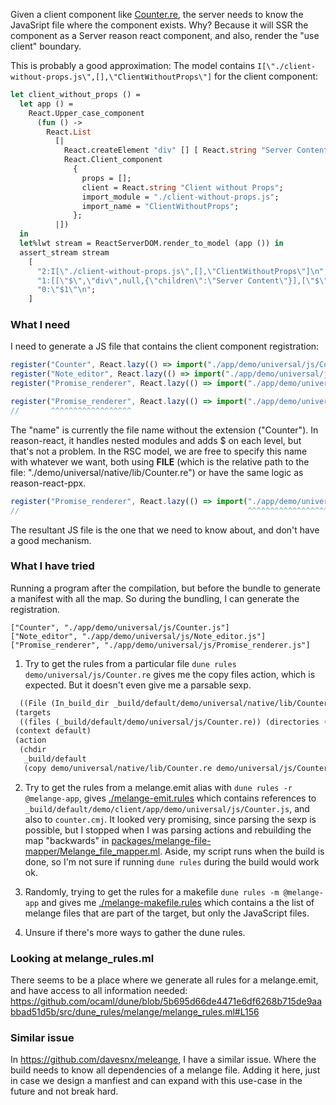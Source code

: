 Given a client component like [Counter.re](./demo/universal/native/lib/Counter.re), the server needs to know the JavaSript file where the component exists. Why? Because it will SSR the component as a Server reason react component, and also, render the "use client" boundary.

This is probably a good approximation: The model contains `I[\"./client-without-props.js\",[],\"ClientWithoutProps\"]` for the client component:

```ocaml
let client_without_props () =
  let app () =
    React.Upper_case_component
      (fun () ->
        React.List
          [|
            React.createElement "div" [] [ React.string "Server Content" ];
            React.Client_component
              {
                props = [];
                client = React.string "Client without Props";
                import_module = "./client-without-props.js";
                import_name = "ClientWithoutProps";
              };
          |])
  in
  let%lwt stream = ReactServerDOM.render_to_model (app ()) in
  assert_stream stream
    [
      "2:I[\"./client-without-props.js\",[],\"ClientWithoutProps\"]\n";
      "1:[[\"$\",\"div\",null,{\"children\":\"Server Content\"}],[\"$\",\"$2\",null,{}]]\n";
      "0:\"$1\"\n";
    ]
```

### What I need

I need to generate a JS file that contains the client component registration:
```js
register("Counter", React.lazy(() => import("./app/demo/universal/js/Counter.js")));
register("Note_editor", React.lazy(() => import("./app/demo/universal/js/Note_editor.js")));
register("Promise_renderer", React.lazy(() => import("./app/demo/universal/js/Promise_renderer.js")));
```

```js
register("Promise_renderer", React.lazy(() => import("./app/demo/universal/js/Promise_renderer.js")));
//       ^^^^^^^^^^^^^^^^^^
```
The "name" is currently the file name without the extension ("Counter"). In reason-react, it handles nested modules and adds $ on each level, but that's not a problem. In the RSC model, we are free to specify this name with whatever we want, both using __FILE__ (which is the relative path to the file: "./demo/universal/native/lib/Counter.re") or have the same logic as reason-react-ppx.

```js
register("Promise_renderer", React.lazy(() => import("./app/demo/universal/js/Promise_renderer.js")));
//                                                   ^^^^^^^^^^^^^^^^^^^^^^^^^^^^^^^^^^^^^^^^^^^^^
```
The resultant JS file is the one that we need to know about, and don't have a good mechanism.


### What I have tried

Running a program after the compilation, but before the bundle to generate a manifest with all the map. So during the bundling, I can generate the registration.

```
["Counter", "./app/demo/universal/js/Counter.js"]
["Note_editor", "./app/demo/universal/js/Note_editor.js"]
["Promise_renderer", "./app/demo/universal/js/Promise_renderer.js"]
```

1) Try to get the rules from a particular file `dune rules demo/universal/js/Counter.re` gives me the copy files action, which is expected. But it doesn't even give me a parsable sexp.
```clojure
  ((File (In_build_dir _build/default/demo/universal/native/lib/Counter.re))))
 (targets
  ((files (_build/default/demo/universal/js/Counter.re)) (directories ())))
 (context default)
 (action
  (chdir
   _build/default
   (copy demo/universal/native/lib/Counter.re demo/universal/js/Counter.re))))
```

2) Try to get the rules from a melange.emit alias with `dune rules -r @melange-app`, gives [./melange-emit.rules](./melange-emit.rules) which contains references to `_build/default/demo/client/app/demo/universal/js/Counter.js`, and also to `counter.cmj`. It looked very promising, since parsing the sexp is possible, but I stopped when I was parsing actions and rebuilding the map "backwards" in [packages/melange-file-mapper/Melange_file_mapper.ml](./packages/melange-file-mapper/Melange_file_mapper.ml).
Aside, my script runs when the build is done, so I'm not sure if running `dune rules` during the build would work ok.

3) Randomly, trying to get the rules for a makefile `dune rules -m @melange-app` and gives me [./melange-makefile.rules](./melange-makefile.rules) which contains a the list of melange files that are part of the target, but only the JavaScript files.

4) Unsure if there's more ways to gather the dune rules.

### Looking at melange_rules.ml

There seems to be a place where we generate all rules for a melange.emit, and have access to all information needed: https://github.com/ocaml/dune/blob/5b695d66de4471e6df6268b715de9aabbad51d5b/src/dune_rules/melange/melange_rules.ml#L156

### Similar issue

In https://github.com/davesnx/meleange, I have a similar issue. Where the build needs to know all dependencies of a melange file. Adding it here, just in case we design a manfiest and can expand with this use-case in the future and not break hard.
